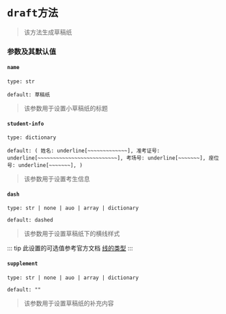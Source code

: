 # `draft方法`
>该方法生成草稿纸

### 参数及其默认值

#### `name`

`type: str`

`default: 草稿纸`
>该参数用于设置小草稿纸的标题

#### `student-info`

`type: dictionary`

`default: (
    姓名: underline[~~~~~~~~~~~~~],
    准考证号: underline[~~~~~~~~~~~~~~~~~~~~~~~~~~],
    考场号: underline[~~~~~~~],
    座位号: underline[~~~~~~~],
  )`

>该参数用于设置考生信息

#### `dash`

`type: str | none | auo | array | dictionary`

`default: dashed`
> 该参数用于设置草稿纸下的横线样式

::: tip
此设置的可选值参考官方文档 [线的类型](https://typst.app/docs/reference/visualize/stroke/#constructor-dash)
:::
#### `supplement`

`type: str | none | auo | array | dictionary`

`default: ""`

>该参数用于设置草稿纸的补充内容
